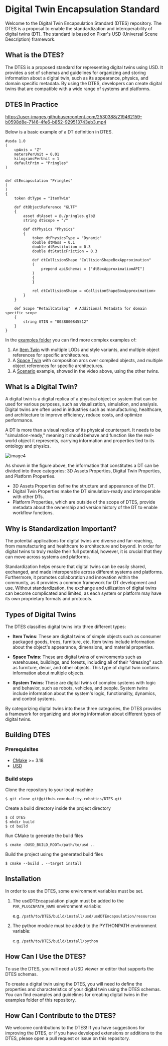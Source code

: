Digital Twin Encapsulation Standard
===================================
Welcome to the Digital Twin Encapsulation Standard (DTES) repository. The DTES is a proposal to enable the standardization and interoperability of digital twins (DT). The standard is based on Pixar's USD (Universal Scene Description) framework.


What is the DTES?
-----------------
The DTES is a proposed standard for representing digital twins using USD. It provides a set of schemas and guidelines for organizing and storing information about a digital twin, such as its appearance, physics, and domain specific metadata. By using the DTES, developers can create digital twins that are compatible with a wide range of systems and platforms.


DTES In Practice
----------------



https://user-images.githubusercontent.com/2530388/219462159-b0598d8e-7146-4fe6-b852-929513743eb3.mp4



Below is a basic example of a DT definition in DTES.

```usda
#usda 1.0
(
    upAxis = "Z"
    metersPerUnit = 0.01
    kilogramsPerUnit = 1
    defaultPrim = "Pringles"
)


def dtEncapsulation "Pringles"
(
)
{
    token dtType = "ItemTwin"

    def dtObjectReference "GLTF"
    {
        asset dtAsset = @./pringles.glb@
        string dtScope = "/"

        def dtPhysics "Physics"
        {
            token dtPhysicsType = "Dynamic"
            double dtMass = 0.1
            double dtRestitution = 0.3
            double dtStaticFriction = 0.3

            def dtCollisionShape "CollisionShapeBoxApproximation"
            (
                prepend apiSchemas = ["dtBoxApproximationAPI"]
            )
            {
            }

            rel dtCollisionShape = <CollisionShapeBoxApproximation>
        }
    }

    def Scope "RetailCatalog"  # Additional Metadata for domain specific scope
    {
        string GTIN = "0038000845512"
    }
}
```

In the [examples folder](./examples) you can find more complex examples of:
1. An [Item Twin](./examples/items/PringlesDT/PringlesDT.usda) with multiple LODs and style variants, and multiple object references for specific architectures.
2. A [Space Twin](./examples/items/../spaces/StoreDT/StoreDT.usda) with composition arcs over compiled objects, and multiple object references for specific architectures.
3. A [Scenario](./examples/scenarios/StoreScenario.usda) example, showed in the video above, using the other twins.


What is a Digital Twin?
-----------------------
A digital twin is a digital replica of a physical object or system that can be used for various purposes, such as visualization, simulation, and analysis. Digital twins are often used in industries such as manufacturing, healthcare, and architecture to improve efficiency, reduce costs, and optimize performance.

A DT is more than a visual replica of its physical counterpart. It needs to be "simulation-ready," meaning it should behave and function like the real-world object it represents, carrying information and properties tied to its ontology and physics.

![image4](https://user-images.githubusercontent.com/2530388/218102889-df17ee33-926f-4112-ba6d-b346c891124a.png)

As shown in the figure above, the information that constitutes a DT can be divided into three categories: 3D Assets Properties, Digital Twin Properties, and Platform Properties.

- 3D Assets Properties define the structure and appearance of the DT.
- Digital Twin Properties make the DT simulation-ready and interoperable with other DTs.
- Platform Properties, which are outside of the scope of DTES, provide metadata about the ownership and version history of the DT to enable workflow functions.


Why is Standardization Important?
---------------------------------
The potential applications for digital twins are diverse and far-reaching, from manufacturing and healthcare to architecture and beyond. In order for digital twins to truly realize their full potential, however, it is crucial that they can move across systems and platforms.

Standardization helps ensure that digital twins can be easily shared, exchanged, and made interoperable across different systems and platforms. Furthermore, it promotes collaboration and innovation within the community, as it provides a common framework for DT development and use. Without standardization, the exchange and utilization of digital twins can become complicated and limited, as each system or platform may have its own proprietary formats and protocols. 


Types of Digital Twins
----------------------
The DTES classifies digital twins into three different types:

- **Item Twins**: These are digital twins of simple objects such as consumer packaged goods, trees, furniture, etc. Item twins include information about the object's appearance, dimensions, and material properties.

- **Space Twins**: These are digital twins of environments such as warehouses, buildings, and forests, including all of their "dressing" such as furniture, decor, and other objects. This type of digital twin contains information about multiple objects.

- **System Twins**: These are digital twins of complex systems with logic and behavior, such as robots, vehicles, and people. System twins include information about the system's logic, functionality, dynamics, and control systems.

By categorizing digital twins into these three categories, the DTES provides a framework for organizing and storing information about different types of digital twins.

Building DTES
-------------

### Prerequisites

- [CMake](https://cmake.org/) >= 3.18
- [USD](https://github.com/PixarAnimationStudios/USD)

### Build steps

Clone the repository to your local machine

```shell
$ git clone git@github.com:duality-robotics/DTES.git
```

Create a build directory inside the project directory

```shell
$ cd DTES
$ mkdir build
$ cd build
```

Run CMake to generate the build files

```shell
$ cmake -DUSD_BUILD_ROOT=/path/to/usd ..
```

Build the project using the generated build files

```shell
$ cmake --build . --target install
```

Installation
------------
In order to use the DTES, some environment variables must be set.

1. The usdDTEncapsulation plugin must be added to the `PXR_PLUGINPATH_NAME` environment variable:

    e.g. `/path/to/DTES/build/install/usd/usdDTEncapsulation/resources`

1. The python module must be added to the PYTHONPATH environment variable:

    e.g. `/path/to/DTES/build/install/python`


How Can I Use the DTES?
-----------------------
To use the DTES, you will need a USD viewer or editor that supports the DTES schemas.


To create a digital twin using the DTES, you will need to define the properties and characteristics of your digital twin using the DTES schemas. You can find examples and guidelines for creating digital twins in the examples folder of this repository.


How Can I Contribute to the DTES?
---------------------------------
We welcome contributions to the DTES! If you have suggestions for improving the DTES, or if you have developed extensions or additions to the DTES, please open a pull request or issue on this repository.
